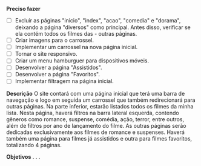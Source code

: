 **Preciso fazer**

- [ ] Excluir as páginas "inicio", "index", "acao", "comedia" e "dorama", deixando a página "diversos" como principal. Antes disso, verificar se ela contém todos os filmes das - outras páginas.
- [ ] Criar imagens para o carrossel.
- [ ] Implementar um carrossel na nova página inicial.
- [ ] Tornar o site responsivo.
- [ ] Criar um menu hamburguer para dispositivos móveis.
- [ ] Desenvolver a página "Assistidos".
- [ ] Desenvolver a página "Favoritos".
- [ ] Implementar filtragem na página inicial.

__Descrição__
O site contará com uma página inicial que terá uma barra de navegação e logo em seguida um carrossel que também redirecionará para outras páginas. Na parte inferior, estarão listados todos os filmes da minha lista. Nesta página, haverá filtros na barra lateral esquerda, contendo gêneros como romance, suspense, comédia, ação, terror, entre outros, além de filtros por ano de lançamento do filme. As outras páginas serão dedicadas exclusivamente aos filmes de romance e suspenses. Haverá também uma página para filmes já assistidos e outra para filmes favoritos, totalizando 4 páginas.

__Objetivos__
.
.
.
